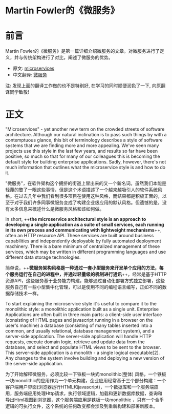 Martin Fowler的《微服务》
=======================

# 前言

Martin Fowler的《微服务》是第一篇详细介绍微服务的文章。对微服务进行了定义，并与传统架构进行了对比，阐述了微服务的优势。

- 原文: [microservices](http://martinfowler.com/articles/microservices.html)
- 中文翻译: [微服务](http://www.jdon.com/46204)

注: 发现上面的翻译工作做的也不是特别好, 在学习的同时顺便润色了一下, 向原翻译同学致敬!

# 正文

"Microservices" - yet another new term on the crowded streets of software architecture. Although our natural inclination is to pass such things by with a contemptuous glance, this bit of terminology describes a style of software systems that we are finding more and more appealing. We've seen many projects use this style in the last few years, and results so far have been positive, so much so that for many of our colleagues this is becoming the default style for building enterprise applications. Sadly, however, there's not much information that outlines what the microservice style is and how to do it.

"微服务"，在软件架构这个拥挤的街道上冒出来的又一个新名词。虽然我们本能是轻蔑的瞥了一眼这些事情，但是这个术语描述了一个越来越吸引人的软件系统风格。在过去几年中我们看到很多项目在使用这种风格，而结果都是积极正面的，以至于对于我们许多同事微服务变成了构建企业级应用的默认风格。但遗憾的是，没有太多信息来概述什么是微服务风格和该如何做。

In short, ++**the microservice architectural style is an approach to developing a single application as a suite of small services, each running in its own process and communicating with lightweight mechanisms**++, often an HTTP resource API. These services are built around business capabilities and independently deployable by fully automated deployment machinery. There is a bare minimum of centralized management of these services, which may be written in different programming languages and use different data storage technologies.

简单说，++**微服务架构风格是一种通过一套小型服务来开发单个应用的方法，每个服务运行在自己的进程中，并通过轻量级的机制进行通讯**++，经常是基于HTTP资源API，这些服务基于业务能力构建，能够通过自动化部署方式独立部署，这些服务自己有一些小型集中化管理，可以是使用不同的编程语言编写，正如不同的数据存储技术一样。

To start explaining the microservice style it's useful to compare it to the monolithic style: a monolithic application built as a single unit. Enterprise Applications are often built in three main parts: a client-side user interface (consisting of HTML pages and javascript running in a browser on the user's machine) a database (consisting of many tables inserted into a common, and usually relational, database management system), and a server-side application. The server-side application will handle HTTP requests, execute domain logic, retrieve and update data from the database, and select and populate HTML views to be sent to the browser. This server-side application is a monolith - a single logical executable[2]. Any changes to the system involve building and deploying a new version of the server-side application.

为了开始解释微服务，必须比较一下铁板一块式monolithic(整体) 风格，一个铁板一块monolithic的应用作为一个单元构建，企业应用经常基于三个部分构建：一个客户端用户界面(浏览器运行HTML和javascript)，一个数据库和一个服务端应用，服务端应用处理Http请求，执行领域逻辑，加载和更新数据库数据，查询和导出Html视图到浏览器，这个服务端应用是铁板一块monolithic ，只有一个合乎逻辑的可执行文件，这个系统的任何改变都会涉及到重新构建和部署新版本。